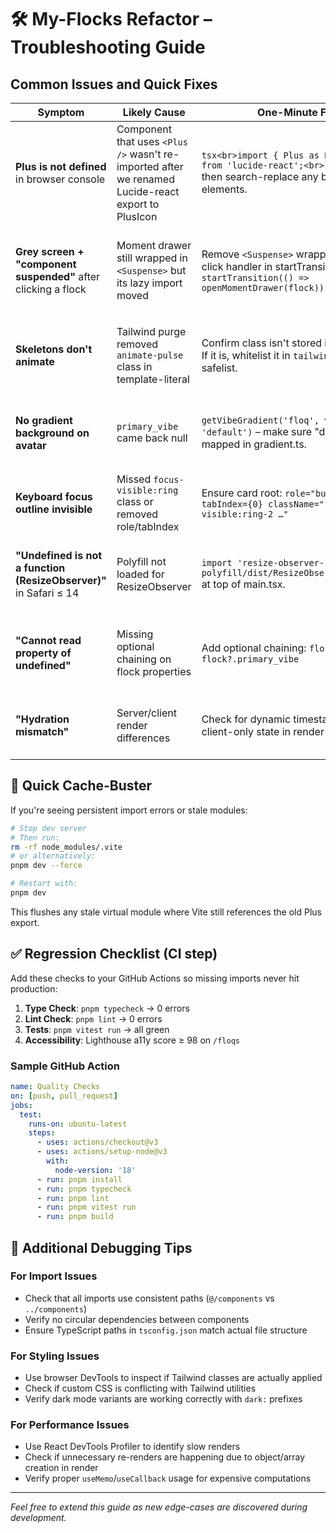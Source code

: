 # 🛠 My-Flocks Refactor – Troubleshooting Guide

## Common Issues and Quick Fixes

| Symptom | Likely Cause | One-Minute Fix | Deep Dive |
|---------|-------------|----------------|-----------|
| **Plus is not defined** in browser console | Component that uses `<Plus />` wasn't re-imported after we renamed Lucide-react export to PlusIcon | ```tsx<br>import { Plus as PlusIcon } from 'lucide-react';<br>```<br>then search-replace any bare Plus elements. | ESLint rule `import/no-named-as-default` will catch this; turn it on in `.eslintrc`. |
| **Grey screen + "component suspended"** after clicking a flock | Moment drawer still wrapped in `<Suspense>` but its lazy import moved | Remove `<Suspense>` wrapper or wrap click handler in startTransition as:<br>`startTransition(() => openMomentDrawer(flock))` | See React docs "avoiding a waterfall" – lazy + dynamic import chain can cause the suspend. |
| **Skeletons don't animate** | Tailwind purge removed `animate-pulse` class in template-literal | Confirm class isn't stored in a variable. If it is, whitelist it in `tailwind.config.js` safelist. | In Tailwind v3, any literal string is safe – only dynamic concatenations are stripped. |
| **No gradient background on avatar** | `primary_vibe` came back null | `getVibeGradient('floq', vibe ?? 'default')` – make sure "default" is mapped in gradient.ts. | Log raw flock rows; older rows often have `primary_vibe` NULL. |
| **Keyboard focus outline invisible** | Missed `focus-visible:ring` class or removed role/tabIndex | Ensure card root: `role="button" tabIndex={0} className="focus-visible:ring-2 …"` | Axe-core browser extension will flag. |
| **"Undefined is not a function (ResizeObserver)"** in Safari ≤ 14 | Polyfill not loaded for ResizeObserver | `import 'resize-observer-polyfill/dist/ResizeObserver.global';` at top of main.tsx. | Only old iOS 14/ macOS Big Sur; OK to ignore if your support matrix ≥ Safari 15. |
| **"Cannot read property of undefined"** | Missing optional chaining on flock properties | Add optional chaining: `flock?.title` or `flock?.primary_vibe` | Often happens when database returns incomplete data or during loading states. |
| **"Hydration mismatch"** | Server/client render differences | Check for dynamic timestamps or client-only state in render | Usually from `Date.now()`, `window` objects, or random values in SSR. |

## 🔄 Quick Cache-Buster

If you're seeing persistent import errors or stale modules:

```bash
# Stop dev server
# Then run:
rm -rf node_modules/.vite
# or alternatively:
pnpm dev --force

# Restart with:
pnpm dev
```

This flushes any stale virtual module where Vite still references the old Plus export.

## ✅ Regression Checklist (CI step)

Add these checks to your GitHub Actions so missing imports never hit production:

1. **Type Check**: `pnpm typecheck` → 0 errors
2. **Lint Check**: `pnpm lint` → 0 errors  
3. **Tests**: `pnpm vitest run` → all green
4. **Accessibility**: Lighthouse a11y score ≥ 98 on `/floqs`

### Sample GitHub Action

```yaml
name: Quality Checks
on: [push, pull_request]
jobs:
  test:
    runs-on: ubuntu-latest
    steps:
      - uses: actions/checkout@v3
      - uses: actions/setup-node@v3
        with:
          node-version: '18'
      - run: pnpm install
      - run: pnpm typecheck
      - run: pnpm lint
      - run: pnpm vitest run
      - run: pnpm build
```

## 🐛 Additional Debugging Tips

### For Import Issues
- Check that all imports use consistent paths (`@/components` vs `../components`)
- Verify no circular dependencies between components
- Ensure TypeScript paths in `tsconfig.json` match actual file structure

### For Styling Issues
- Use browser DevTools to inspect if Tailwind classes are actually applied
- Check if custom CSS is conflicting with Tailwind utilities
- Verify dark mode variants are working correctly with `dark:` prefixes

### For Performance Issues
- Use React DevTools Profiler to identify slow renders
- Check if unnecessary re-renders are happening due to object/array creation in render
- Verify proper `useMemo`/`useCallback` usage for expensive computations

---

*Feel free to extend this guide as new edge-cases are discovered during development.*